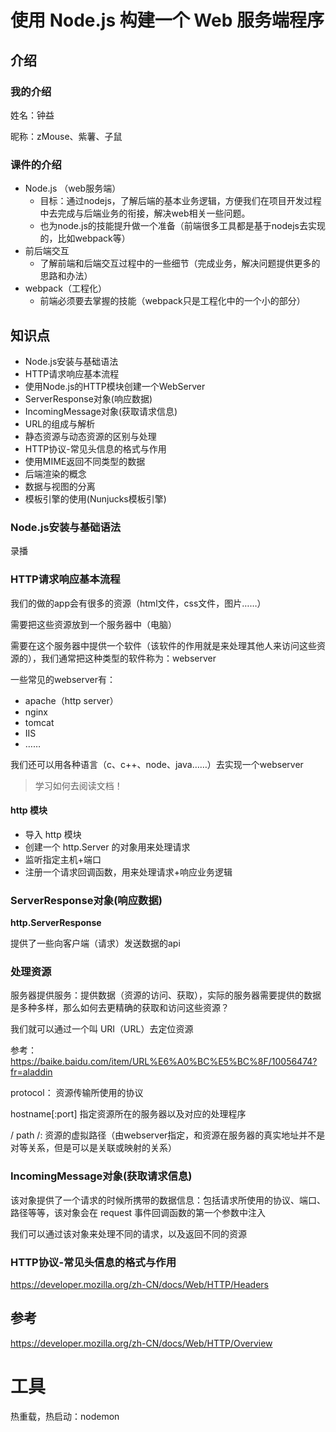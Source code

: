 # 使用 Node.js 构建一个 Web 服务端程序

## 介绍

### 我的介绍

姓名：钟益

昵称：zMouse、紫薯、子鼠

### 课件的介绍

- Node.js （web服务端）
  - 目标：通过nodejs，了解后端的基本业务逻辑，方便我们在项目开发过程中去完成与后端业务的衔接，解决web相关一些问题。
  - 也为node.js的技能提升做一个准备（前端很多工具都是基于nodejs去实现的，比如webpack等）
- 前后端交互
  - 了解前端和后端交互过程中的一些细节（完成业务，解决问题提供更多的思路和办法）
- webpack（工程化）
  - 前端必须要去掌握的技能（webpack只是工程化中的一个小的部分）



## 知识点

- Node.js安装与基础语法
- HTTP请求响应基本流程
- 使用Node.js的HTTP模块创建一个WebServer
- ServerResponse对象(响应数据)
- IncomingMessage对象(获取请求信息)
- URL的组成与解析
- 静态资源与动态资源的区别与处理
- HTTP协议-常见头信息的格式与作用
- 使用MIME返回不同类型的数据
- 后端渲染的概念
- 数据与视图的分离
- 模板引擎的使用(Nunjucks模板引擎)



### Node.js安装与基础语法

录播



### HTTP请求响应基本流程

我们的做的app会有很多的资源（html文件，css文件，图片……）

需要把这些资源放到一个服务器中（电脑）

需要在这个服务器中提供一个软件（该软件的作用就是来处理其他人来访问这些资源的），我们通常把这种类型的软件称为：webserver

一些常见的webserver有：

- apache（http server）
- nginx
- tomcat
- IIS
- ……

我们还可以用各种语言（c、c++、node、java……）去实现一个webserver

> 学习如何去阅读文档！

#### http 模块

- 导入 http 模块
- 创建一个 http.Server 的对象用来处理请求
- 监听指定主机+端口
- 注册一个请求回调函数，用来处理请求+响应业务逻辑



### ServerResponse对象(响应数据)

**http.ServerResponse**

提供了一些向客户端（请求）发送数据的api



### 处理资源

服务器提供服务：提供数据（资源的访问、获取），实际的服务器需要提供的数据是多种多样，那么如何去更精确的获取和访问这些资源？

我们就可以通过一个叫 URI（URL）去定位资源

参考：https://baike.baidu.com/item/URL%E6%A0%BC%E5%BC%8F/10056474?fr=aladdin

protocol： 资源传输所使用的协议

hostname[:port] 指定资源所在的服务器以及对应的处理程序

/ path /: 资源的虚拟路径（由webserver指定，和资源在服务器的真实地址并不是对等关系，但是可以是关联或映射的关系）



### IncomingMessage对象(获取请求信息)

该对象提供了一个请求的时候所携带的数据信息：包括请求所使用的协议、端口、路径等等，该对象会在 request 事件回调函数的第一个参数中注入

我们可以通过该对象来处理不同的请求，以及返回不同的资源



### HTTP协议-常见头信息的格式与作用

https://developer.mozilla.org/zh-CN/docs/Web/HTTP/Headers















## 参考

https://developer.mozilla.org/zh-CN/docs/Web/HTTP/Overview

# 工具

热重载，热启动：nodemon





